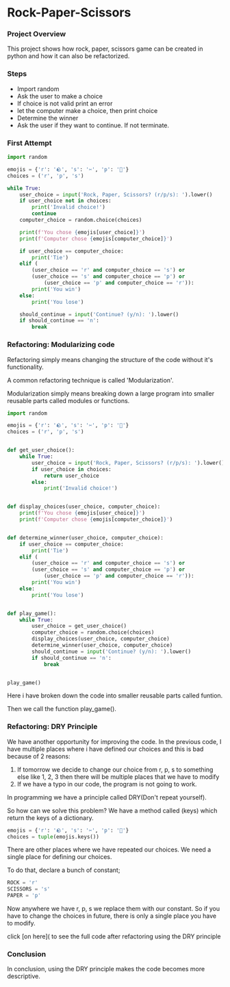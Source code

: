 # Rock-Paper-Scissors


### Project Overview

This project shows how rock, paper, scissors game can be created in python and how it can also be refactorized.


### Steps

- Import random
- Ask the user to make a choice
- If choice is not valid print an error
- let the computer make a choice, then print choice
- Determine the winner
- Ask the user if they want to continue. If not terminate.

### First Attempt

```python
import random

emojis = {'r': '🪨', 's': '✂️', 'p': '📃'}
choices = ('r', 'p', 's')

while True:
    user_choice = input('Rock, Paper, Scissors? (r/p/s): ').lower()
    if user_choice not in choices:
        print('Invalid choice!')
        continue
    computer_choice = random.choice(choices)

    print(f'You chose {emojis[user_choice]}')
    print(f'Computer chose {emojis[computer_choice]}')

    if user_choice == computer_choice:
        print('Tie')
    elif (
        (user_choice == 'r' and computer_choice == 's') or
        (user_choice == 's' and computer_choice == 'p') or
            (user_choice == 'p' and computer_choice == 'r')):
        print('You win')
    else:
        print('You lose')

    should_continue = input('Continue? (y/n): ').lower()
    if should_continue == 'n':
        break
```

### Refactoring: Modularizing code

Refactoring simply means changing the structure of the code without it's functionality.

A common refactoring technique is called 'Modularization'.

Modularization simply means breaking down a large program into smaller reusable parts called modules or functions. 

```python
import random

emojis = {'r': '🪨', 's': '✂️', 'p': '📃'}
choices = ('r', 'p', 's')


def get_user_choice():
    while True:
        user_choice = input('Rock, Paper, Scissors? (r/p/s): ').lower()
        if user_choice in choices:
            return user_choice
        else:
            print('Invalid choice!')


def display_choices(user_choice, computer_choice):
    print(f'You chose {emojis[user_choice]}')
    print(f'Computer chose {emojis[computer_choice]}')


def determine_winner(user_choice, computer_choice):
    if user_choice == computer_choice:
        print('Tie')
    elif (
        (user_choice == 'r' and computer_choice == 's') or
        (user_choice == 's' and computer_choice == 'p') or
            (user_choice == 'p' and computer_choice == 'r')):
        print('You win')
    else:
        print('You lose')


def play_game():
    while True:
        user_choice = get_user_choice()
        computer_choice = random.choice(choices)
        display_choices(user_choice, computer_choice)
        determine_winner(user_choice, computer_choice)
        should_continue = input('Continue? (y/n): ').lower()
        if should_continue == 'n':
            break


play_game()
```

Here i have broken down the code into smaller reusable parts called funtion. 

Then we call the function play_game().

### Refactoring: DRY Principle

We have another opportunity for improving the code. In the previous code, I have multiple places where i have defined our choices and this is bad because of 2 reasons:

1. If tomorrow we decide to change our choice from r, p, s to something else like 1, 2, 3 then there will be multiple places that we have to modify
2. If we have a typo in our code, the program is not going to work.

In programming we have a principle called DRY(Don't repeat yourself).

So how can we solve this problem? We have a method called (keys) which return the keys of a dictionary.

```python
emojis = {'r': '🪨', 's': '✂️', 'p': '📃'}
choices = tuple(emojis.keys())
```

There are other places where we have repeated our choices. We need a single place for defining our choices.

To do that, declare a bunch of constant;

```python
ROCK = 'r'
SCISSORS = 's'
PAPER = 'p'
```

Now anywhere we have r, p, s we replace them with our constant. So if you have to change the choices in future, there is only a single place you have to modify.

click [on here]( to see the full code after refactoring using the DRY principle


### Conclusion

In conclusion, using the DRY principle makes the code becomes more descriptive.


